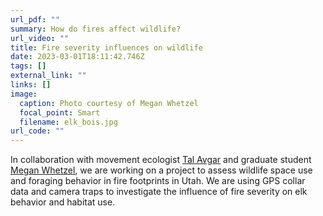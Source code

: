 ```yaml
---
url_pdf: ""
summary: How do fires affect wildlife?
url_video: ""
title: Fire severity influences on wildlife
date: 2023-03-01T18:11:42.746Z
tags: []
external_link: ""
links: []
image:
  caption: Photo courtesy of Megan Whetzel
  focal_point: Smart
  filename: elk_bois.jpg
url_code: ""
---
```

In collaboration with movement ecologist [Tal Avgar](https://scholar.google.com/citations?user=4o0rUEoAAAAJ&hl=en&oi=ao) and graduate student [Megan Whetzel](/authors/megan-whetzel), we are working on a project to assess wildlife space use and foraging behavior in fire footprints in Utah. We are using GPS collar data and camera traps to investigate the influence of fire severity on elk behavior and habitat use.